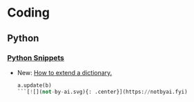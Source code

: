 # Coding

## Python

### [Python Snippets](python_snippets.md)

* New: [How to extend a dictionary.](python_snippets.md#how-to-extend-a-dictionary)

    ```python
    a.update(b)
    ```[![](not-by-ai.svg){: .center}](https://notbyai.fyi)
